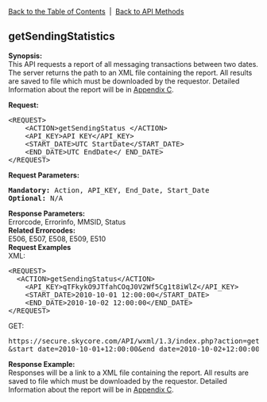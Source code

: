 <a href="/1.3/README.md">Back to the Table of Contents</a>&nbsp;&nbsp;|&nbsp;&nbsp;<a href="API_METHODS.md">Back to API Methods</a>
<h2>getSendingStatistics</h2>
<p><strong>Synopsis:</strong><br />
This API requests a report of all messaging transactions between two dates. The server returns
the path to an XML file containing the report. All results are saved to file which must be 
downloaded by the requestor. Detailed Information about the report will be 
in <a href="/1.3/CONTENTS/APPENDIX/APPENDIX_C.md">Appendix C</a>.  
<div><strong>Request:</strong></div>
<pre>&lt;REQUEST&gt;
    &lt;ACTION&gt;getSendingStatus &lt;/ACTION&gt;
    &lt;API_KEY&gt;API KEY&lt;/API_KEY&gt;
    &lt;START_DATE&gt;UTC StartDate&lt;/START_DATE&gt;
    &lt;END_DATE&gt;UTC EndDate&lt;/ END_DATE&gt;
&lt;/REQUEST&gt;</pre>
<div><strong>Request Parameters:</strong></div>
<pre><strong>Mandatory:</strong> Action, API_KEY, End_Date, Start_Date
<strong>Optional:</strong> N/A</pre>
<strong>Response Parameters:</strong><br />
Errorcode, Errorinfo, MMSID, Status<br>
<strong>Related Errorcodes: </strong><br />
E506, E507, E508, E509, E510
<div><strong>Request Examples</strong></div>
XML:
<pre>&lt;REQUEST&gt;
  &lt;ACTION&gt;getSendingStatus&lt;/ACTION&gt;
	&lt;API_KEY&gt;qTFkykO9JTfahCOqJ0V2Wf5Cg1t8iWlZ&lt;/API_KEY&gt;
	&lt;START_DATE&gt;2010-10-01 12:00:00&lt;/START_DATE&gt;
	&lt;END_DATE&gt;2010-10-02 12:00:00&lt;/END_DATE&gt;
&lt;/REQUEST&gt;</pre>
GET:
<pre>https://secure.skycore.com/API/wxml/1.3/index.php?action=getsendingstatus&api_key=qTFkykO9JTfahCOqJ0V2Wf5Cg1t8iWlZ
&start_date=2010-10-01+12:00:00&end_date=2010-10-02+12:00:00</pre>
<p><strong>Response Example:</strong><br />
Responses will be a link to a XML file containing the report. All results are saved to file which must be downloaded by the requestor. Detailed Information about the report will be in <a href="/1.3/CONTENTS/APPENDICES/APPENDIX_C.md">Appendix C</a>.</p>
